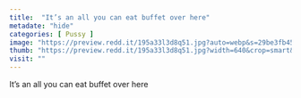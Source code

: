 ```yaml
---
title:  "It’s an all you can eat buffet over here"
metadate: "hide"
categories: [ Pussy ]
image: "https://preview.redd.it/195a33l3d8q51.jpg?auto=webp&s=29be3fb4500a43c17b82415d0d86f71728eb4963"
thumb: "https://preview.redd.it/195a33l3d8q51.jpg?width=640&crop=smart&auto=webp&s=2f6f1525052c135a30610d9f850a1d142768a0a3"
visit: ""
---
```

It’s an all you can eat buffet over here
